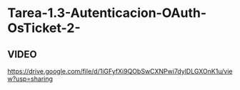 # Tarea-1.3-Autenticacion-OAuth-OsTicket-2-
## VIDEO 
https://drive.google.com/file/d/1iGFyfXi9QObSwCXNPwi7dylDLGXOnK1u/view?usp=sharing
